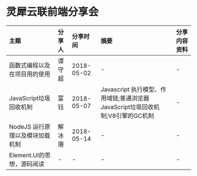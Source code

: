 # 灵犀云联前端分享会
| 主题 | 分享人 | 分享时间 | 摘要 | 分享内容资料 |
| :- | :- | :- | :- | :- |
| 函数式编程以及在项目用的使用 | 谭守超 | 2018-05-02 | - | - |
| JavaScript垃圾回收机制 | 富钰 | 2018-05-07 | Javascript 执行模型、作用域链;普通浏览器JavaScript垃圾回收机制;V8引擎的GC机制 | - |
| NodeJS 运行原理以及模块加载机制 | 解冰珊 | 2018-05-14 | - | - |
| Element.UI的思想，源码阅读 | - | - | - | - |
